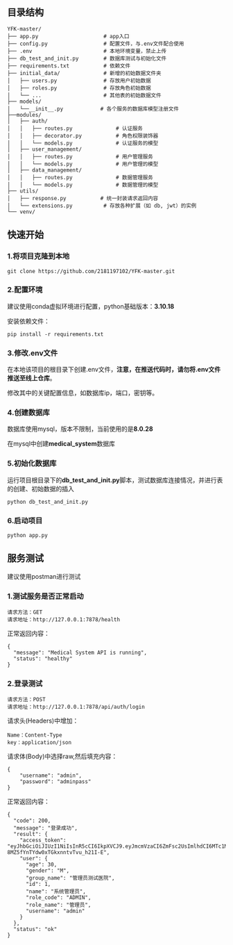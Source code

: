 ## 目录结构

```
YFK-master/
├── app.py                     # app入口
├── config.py                  # 配置文件，与.env文件配合使用
├── .env                       # 本地环境变量，禁止上传
├── db_test_and_init.py        # 数据库测试与初始化文件
├── requirements.txt           # 依赖文件
├── initial_data/              # 新增的初始数据文件夹
│   ├── users.py               # 存放用户初始数据
│   ├── roles.py               # 存放角色初始数据
│   └── ...                    # 其他表的初始数据文件
├── models/
│   └──__init__.py			  # 各个服务的数据库模型注册文件
├──modules/
│	├── auth/
│	│   ├── routes.py              # 认证服务
│	│   ├── decorator.py           # 角色权限装饰器
│	│   └── models.py              # 认证服务的模型
│	├── user_management/
│	│   ├── routes.py              # 用户管理服务
│	│   └── models.py              # 用户管理的模型
│	├── data_management/
│	│   ├── routes.py              # 数据管理服务
│	│   └── models.py              # 数据管理的模型
├── utils/
│   ├── response.py			  # 统一封装请求返回内容
│   └── extensions.py          # 存放各种扩展（如 db, jwt）的实例
└── venv/
```



## 快速开始

### 1.将项目克隆到本地

```
git clone https://github.com/2181197102/YFK-master.git
```

### 2.配置环境

建议使用conda虚拟环境进行配置，python基础版本：**3.10.18**

安装依赖文件：

```
pip install -r requirements.txt
```

### 3.修改.env文件

在本地该项目的根目录下创建.env文件，**注意，在推送代码时，请勿将.env文件推送至线上仓库**。

修改其中的关键配置信息，如数据库ip，端口，密钥等。

### 4.创建数据库

数据库使用mysql，版本不限制，当前使用的是**8.0.28**

在mysql中创建**medical_system**数据库

### 5.初始化数据库

运行项目根目录下的**db_test_and_init.py**脚本，测试数据库连接情况，并进行表的创建、初始数据的插入

```
python db_test_and_init.py
```

### 6.启动项目

```
python app.py
```



## 服务测试

建议使用postman进行测试

### 1.测试服务是否正常启动

```
请求方法：GET
请求地址：http://127.0.0.1:7878/health

```

正常返回内容：

```
{
  "message": "Medical System API is running",
  "status": "healthy"
}
```

### 2.登录测试

```
请求方法：POST
请求地址：http://127.0.0.1:7878/api/auth/login
```

请求头(Headers)中增加：

```
Name：Content-Type
key：application/json
```

请求体(Body)中选择raw,然后填充内容：

```
{
    "username": "admin",
    "password": "adminpass"
}
```

正常返回内容：

```
{
  "code": 200,
  "message": "登录成功",
  "result": {
    "access_token": "eyJhbGciOiJIUzI1NiIsInR5cCI6IkpXVCJ9.eyJmcmVzaCI6ZmFsc2UsImlhdCI6MTc1MDE0Nzk3NiwianRpIjoiNTRlYWNhNTEtODAwMC00YmY3LWFkOTEtZDIwNWM2MTRiODY3IiwidHlwZSI6ImFjY2VzcyIsInN1YiI6IjEiLCJuYmYiOjE3NTAxNDc5NzYsImV4cCI6MTc1MDIzNDM3NiwidXNlcl9pZCI6MSwidXNlcm5hbWUiOiJhZG1pbiIsInJvbGVfY29kZSI6IkFETUlOIiwiZ3JvdXBfbmFtZSI6Ilx1N2JhMVx1NzQwNlx1NTQ1OFx1NmQ0Ylx1OGJkNVx1NTMzYlx1OTY2MiJ9.ws8Klkk24ja-8MZ5fYnTYdw0xTGkxnntvTvu_h21I-E",
    "user": {
      "age": 30,
      "gender": "M",
      "group_name": "管理员测试医院",
      "id": 1,
      "name": "系统管理员",
      "role_code": "ADMIN",
      "role_name": "管理员",
      "username": "admin"
    }
  },
  "status": "ok"
}
```
